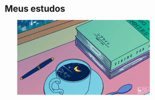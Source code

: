 # Meus estudos

<figure><img src=".gitbook/assets/d37c900d754bbbe90654605b3b94a8d4.gif" alt=""><figcaption></figcaption></figure>
